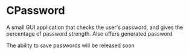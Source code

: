 # CPassword
A small GUI application that checks the user's password, and gives the percentage of password strength. Also offers generated password

The ability to save passwords will be released soon

